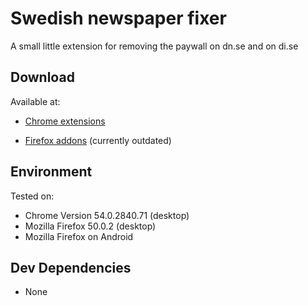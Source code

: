 # Swedish newspaper fixer
A small little extension for removing the paywall on dn.se and on di.se

## Download
Available at:

* [Chrome extensions](https://chrome.google.com/webstore/detail/swedish-newspaper-fixer/aahiaakplckgcaeonjnnckihfbakijca)

* [Firefox addons](https://addons.mozilla.org/en-US/firefox/addon/dn-fixer/) (currently outdated)



## Environment
Tested on:
 
* Chrome Version 54.0.2840.71 (desktop)
* Mozilla Firefox 50.0.2 (desktop)
* Mozilla Firefox on Android 

## Dev Dependencies
* None
